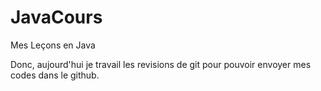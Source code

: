 # JavaCours
Mes Leçons en Java

Donc, aujourd'hui je travail les revisions de git pour pouvoir envoyer mes codes dans le github.
